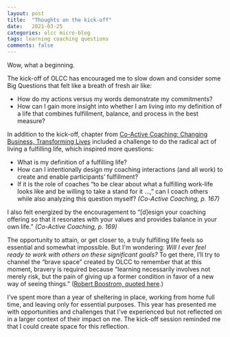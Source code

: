 ```yaml
---
layout: post
title:  "Thoughts on the kick-off"
date:   2021-03-25 
categories: olcc micro-blog
tags: learning coaching questions
comments: false
---
```


Wow, what a beginning.

The kick-off of OLCC has encouraged me to slow down and consider some Big Questions that felt like a breath of fresh air like: 
- How do my actions versus my words demonstrate my commitments? 
- How can I gain more insight into whether I am living into my definition of a life that combines fulfillment, balance, and process in the best measure? 


In addition to the kick-off, chapter from [Co-Active Coaching: Changing Business, Transforming Lives](https://bookshop.org/books/co-active-coaching-changing-business-transforming-lives-9781857885675/9781857885675) included a challenge to do the radical act of living a fulfilling life, which inspired more questions:
- What is my definition of a fulfilling life? 
- How can I intentionally design my coaching interactions (and all work) to create and enable participants’ fulfillment?
- If it is the role of coaches “to be clear about what a fulfilling work-life looks like and be willing to take a stand for it …,” can I coach others while also analyzing this question myself? _(Co-Active Coaching, p. 167)_

I also felt energized by the encouragement to “[d]esign your coaching offering so that it resonates with your values and provides balance in your own life.” _(Co-Active Coaching, p. 169)_

The opportunity to attain, or get closer to, a truly fulfilling life feels so essential and somewhat impossible. But I'm wondering: _Will I ever feel ready to work with others on these significant goals?_ To get there, I’ll try to channel the “brave space” created by OLCC to remember that at this moment, bravery is required because “learning necessarily involves not merely risk, but the pain of giving up a former condition in favor of a new way of seeing things.” ([Robert Boostrom, quoted here](https://www.gvsu.edu/cms4/asset/843249C9-B1E5-BD47-A25EDBC68363B726/from-safe-spaces-to-brave-spaces.pdf).)

I’ve spent more than a year of sheltering in place, working from home full time, and leaving only for essential purposes. This year has presented me with opportunities and challenges that I’ve experienced but not reflected on in a larger context of their impact on me. The kick-off session reminded me that I could create space for this reflection.
